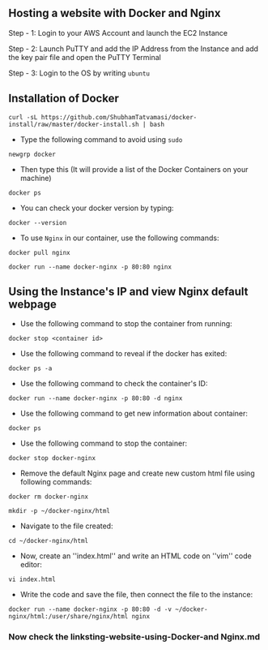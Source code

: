## Hosting a website with Docker and Nginx

Step - 1: Login to your AWS Account and launch the EC2 Instance

Step - 2: Launch PuTTY and add the IP Address from the Instance and add the key pair file and open the PuTTY Terminal

Step - 3: Login to the OS by writing `ubuntu`

## Installation of Docker

```
curl -sL https://github.com/ShubhamTatvamasi/docker-install/raw/master/docker-install.sh | bash
```

- Type the following command to avoid using `sudo` 

```
newgrp docker
```

- Then type this (It will provide a list of the Docker Containers on your machine)

```
docker ps
```

- You can check your docker version by typing:

```
docker --version
```

- To use `Nginx` in our container, use the following commands:

```
docker pull nginx
```

```
docker run --name docker-nginx -p 80:80 nginx
```

## Using the Instance's IP and view Nginx default webpage

- Use the following command to stop the container from running:

```
docker stop <container id>
```

- Use the following command to reveal if the docker has exited:

```
docker ps -a
```

- Use the following command to check the container's ID:

```
docker run --name docker-nginx -p 80:80 -d nginx
```

- Use the following command to get new information about container:

```
docker ps
```

- Use the following command to stop the container:

```
docker stop docker-nginx
```

- Remove the default Nginx page and create new custom html file using following commands:

```
docker rm docker-nginx
```
```
mkdir -p ~/docker-nginx/html
```

- Navigate to the file created:

```
cd ~/docker-nginx/html
```

- Now, create an ''index.html'' and write an HTML code on ''vim'' code editor:

```
vi index.html
```

- Write the code and save the file, then connect the file to the instance:

```
docker run --name docker-nginx -p 80:80 -d -v ~/docker-nginx/html:/user/share/nginx/html nginx
```

### Now check the linksting-website-using-Docker-and Nginx.md
